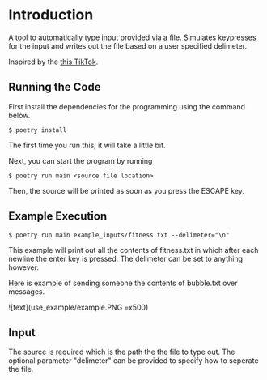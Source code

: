 # Introduction
A tool to automatically type input provided via a file. Simulates keypresses for the input and
writes out the file based on a user specified delimeter.

Inspired by the [this TikTok](https://vm.tiktok.com/t3X3SN/).

## Running the Code
First install the dependencies for the programming using the command below.
```
$ poetry install
```
The first time you run this, it will take a little bit.

Next, you can start the program by running
```
$ poetry run main <source file location> 
```

Then, the source will be printed as soon as you press the ESCAPE key.

## Example Execution

```
$ poetry run main example_inputs/fitness.txt --delimeter="\n"
```

This example will print out all the contents of fitness.txt in which after each newline the enter
key is pressed. The delimeter can be set to anything however.

Here is example of sending someone the contents of bubble.txt over messages.

![text](use_example/example.PNG =x500)

## Input
The source is required which is the path the the file to type out. The optional parameter
"delimeter" can be provided to specify how to seperate the file.
